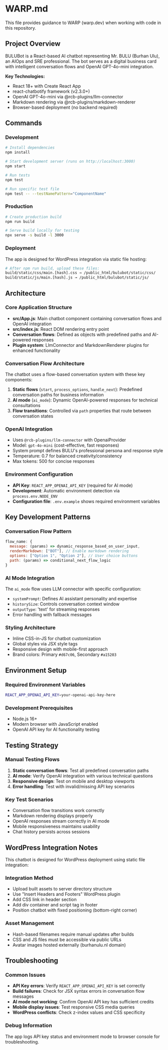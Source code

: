 # WARP.md

This file provides guidance to WARP (warp.dev) when working with code in this repository.

## Project Overview

BULUBot is a React-based AI chatbot representing Mr. BULU (Burhan Ulu), an AIOps and SRE professional. The bot serves as a digital business card with intelligent conversation flows and OpenAI GPT-4o-mini integration.

**Key Technologies:**
- React 18+ with Create React App
- react-chatbotify framework (v2.3.0+)
- OpenAI GPT-4o-mini via @rcb-plugins/llm-connector
- Markdown rendering via @rcb-plugins/markdown-renderer
- Browser-based deployment (no backend required)

## Commands

### Development
```bash
# Install dependencies
npm install

# Start development server (runs on http://localhost:3000)
npm start

# Run tests
npm test

# Run specific test file
npm test -- --testNamePattern="ComponentName"
```

### Production
```bash
# Create production build
npm run build

# Serve build locally for testing
npx serve -s build -l 3000
```

### Deployment
The app is designed for WordPress integration via static file hosting:
```bash
# After npm run build, upload these files:
build/static/css/main.[hash].css → /public_html/bulubot/static/css/
build/static/js/main.[hash].js → /public_html/bulubot/static/js/
```

## Architecture

### Core Application Structure
- **src/App.js**: Main chatbot component containing conversation flows and OpenAI integration
- **src/index.js**: React DOM rendering entry point
- **Conversation flows**: Defined as objects with predefined paths and AI-powered responses
- **Plugin system**: LlmConnector and MarkdownRenderer plugins for enhanced functionality

### Conversation Flow Architecture
The chatbot uses a flow-based conversation system with these key components:

1. **Static flows** (`start`, `process_options`, `handle_next`): Predefined conversation paths for business information
2. **AI mode** (`ai_mode`): Dynamic OpenAI-powered responses for technical consultations
3. **Flow transitions**: Controlled via `path` properties that route between conversation states

### OpenAI Integration
- Uses `@rcb-plugins/llm-connector` with OpenaiProvider
- Model: `gpt-4o-mini` (cost-effective, fast responses)
- System prompt defines BULU's professional persona and response style
- Temperature: 0.7 for balanced creativity/consistency
- Max tokens: 500 for concise responses

### Environment Configuration
- **API Key**: `REACT_APP_OPENAI_API_KEY` (required for AI mode)
- **Development**: Automatic environment detection via `process.env.NODE_ENV`
- **Configuration file**: `.env.example` shows required environment variables

## Key Development Patterns

### Conversation Flow Pattern
```javascript
flow_name: {
  message: (params) => dynamic_response_based_on_user_input,
  renderMarkdown: ["BOT"], // Enable markdown rendering
  options: ["Option 1", "Option 2"], // User choice buttons
  path: (params) => conditional_next_flow_logic
}
```

### AI Mode Integration
The `ai_mode` flow uses LLM connector with specific configuration:
- `systemPrompt`: Defines AI assistant personality and expertise
- `historySize`: Controls conversation context window
- `outputType`: 'text' for streaming responses
- Error handling with fallback messages

### Styling Architecture
- Inline CSS-in-JS for chatbot customization
- Global styles via JSX style tags
- Responsive design with mobile-first approach
- Brand colors: Primary `#d67c06`, Secondary `#a15203`

## Environment Setup

### Required Environment Variables
```bash
REACT_APP_OPENAI_API_KEY=your-openai-api-key-here
```

### Development Prerequisites
- Node.js 16+
- Modern browser with JavaScript enabled
- OpenAI API key for AI functionality testing

## Testing Strategy

### Manual Testing Flows
1. **Static conversation flows**: Test all predefined conversation paths
2. **AI mode**: Verify OpenAI integration with various technical questions
3. **Responsive design**: Test on mobile and desktop viewports
4. **Error handling**: Test with invalid/missing API key scenarios

### Key Test Scenarios
- Conversation flow transitions work correctly
- Markdown rendering displays properly
- OpenAI responses stream correctly in AI mode
- Mobile responsiveness maintains usability
- Chat history persists across sessions

## WordPress Integration Notes

This chatbot is designed for WordPress deployment using static file integration:

### Integration Method
- Upload built assets to server directory structure
- Use "Insert Headers and Footers" WordPress plugin
- Add CSS link in header section
- Add div container and script tag in footer
- Position chatbot with fixed positioning (bottom-right corner)

### Asset Management
- Hash-based filenames require manual updates after builds
- CSS and JS files must be accessible via public URLs
- Avatar images hosted externally (burhanulu.nl domain)

## Troubleshooting

### Common Issues
- **API Key errors**: Verify `REACT_APP_OPENAI_API_KEY` is set correctly
- **Build failures**: Check for JSX syntax errors in conversation flow messages
- **AI mode not working**: Confirm OpenAI API key has sufficient credits
- **Mobile display issues**: Test responsive CSS media queries
- **WordPress conflicts**: Check z-index values and CSS specificity

### Debug Information
The app logs API key status and environment mode to browser console for troubleshooting.